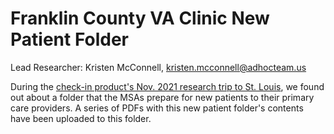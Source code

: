 # Franklin County VA Clinic New Patient Folder
Lead Researcher: Kristen McConnell, kristen.mcconnell@adhocteam.us

During the [check-in product's Nov. 2021 research trip to St. Louis](https://github.com/department-of-veterans-affairs/va.gov-team/tree/master/products/health-care/checkin/research/staff-facing/st-louis/nov-site-visit), we found out about a folder that the MSAs prepare for new patients to their primary care providers. A series of PDFs with this new patient folder's contents have been uploaded to this folder.
